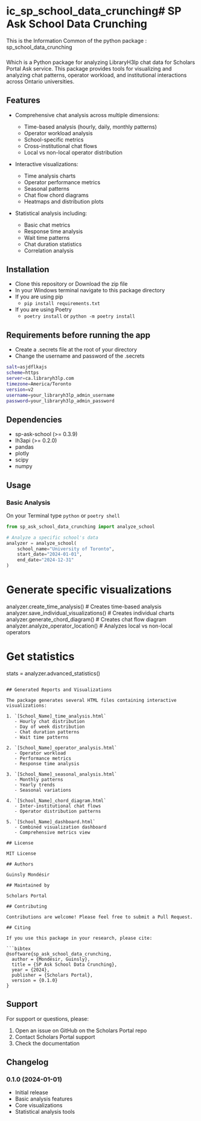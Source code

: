 # ic_sp_school_data_crunching# SP Ask School Data Crunching

This is the Information Common of the python package : sp_school_data_crunching

###
Which is a Python package for analyzing LibraryH3lp chat data for Scholars Portal Ask service. This package provides tools for visualizing and analyzing chat patterns, operator workload, and institutional interactions across Ontario universities.

## Features

- Comprehensive chat analysis across multiple dimensions:
  - Time-based analysis (hourly, daily, monthly patterns)
  - Operator workload analysis
  - School-specific metrics
  - Cross-institutional chat flows
  - Local vs non-local operator distribution

- Interactive visualizations:
  - Time analysis charts
  - Operator performance metrics
  - Seasonal patterns
  - Chat flow chord diagrams
  - Heatmaps and distribution plots

- Statistical analysis including:
  - Basic chat metrics
  - Response time analysis
  - Wait time patterns
  - Chat duration statistics
  - Correlation analysis



## Installation

- Clone this repository or Download the zip file
- In your Windows terminal navigate to this package directory
- If you are using pip
  - `pip install requirements.txt`
- If you are using Poetry
  - `poetry install` or `python -m poetry install`

## Requirements before running the app

- Create a .secrets file at the root of your directory
- Change the username and password of the .secrets

```bash
salt=asjdflkajs
scheme=https
server=ca.libraryh3lp.com
timezone=America/Toronto
version=v2
username=your_libraryh3lp_admin_username
password=your_libraryh3lp_admin_password
```


## Dependencies

- sp-ask-school (>= 0.3.9)
- lh3api (>= 0.2.0)
- pandas
- plotly
- scipy
- numpy

## Usage

### Basic Analysis
On your Terminal type `python` or `poetry shell`
```python
from sp_ask_school_data_crunching import analyze_school

# Analyze a specific school's data
analyzer = analyze_school(
    school_name="University of Toronto",
    start_date="2024-01-01",
    end_date="2024-12-31"
)
```

# Generate specific visualizations
analyzer.create_time_analysis()           # Creates time-based analysis
analyzer.save_individual_visualizations() # Creates individual charts
analyzer.generate_chord_diagram()         # Creates chat flow diagram
analyzer.analyze_operator_location()      # Analyzes local vs non-local operators

# Get statistics
stats = analyzer.advanced_statistics()
```

## Generated Reports and Visualizations

The package generates several HTML files containing interactive visualizations:

1. `[School_Name]_time_analysis.html`
   - Hourly chat distribution
   - Day of week distribution
   - Chat duration patterns
   - Wait time patterns

2. `[School_Name]_operator_analysis.html`
   - Operator workload
   - Performance metrics
   - Response time analysis

3. `[School_Name]_seasonal_analysis.html`
   - Monthly patterns
   - Yearly trends
   - Seasonal variations

4. `[School_Name]_chord_diagram.html`
   - Inter-institutional chat flows
   - Operator distribution patterns

5. `[School_Name]_dashboard.html`
   - Combined visualization dashboard
   - Comprehensive metrics view

## License

MIT License

## Authors

Guinsly Mondésir

## Maintained by

Scholars Portal

## Contributing

Contributions are welcome! Please feel free to submit a Pull Request.

## Citing

If you use this package in your research, please cite:

```bibtex
@software{sp_ask_school_data_crunching,
  author = {Mondésir, Guinsly},
  title = {SP Ask School Data Crunching},
  year = {2024},
  publisher = {Scholars Portal},
  version = {0.1.0}
}
```

## Support

For support or questions, please:
1. Open an issue on GitHub on the Scholars Portal repo
2. Contact Scholars Portal support
3. Check the documentation

## Changelog

### 0.1.0 (2024-01-01)
- Initial release
- Basic analysis features
- Core visualizations
- Statistical analysis tools